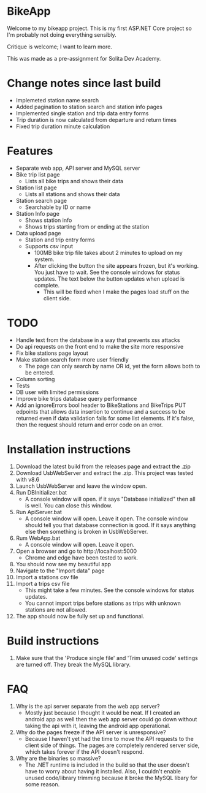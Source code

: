 # BikeApp
Welcome to my bikeapp project. This is my first ASP.NET Core project so I'm probably not doing everything sensibly.

Critique is welcome; I want to learn more.

This was made as a pre-assignment for Solita Dev Academy.

# Change notes since last build
- Implemeted station name search
- Added pagination to station search and station info pages
- Implemented single station and trip data entry forms
- Trip duration is now calculated from departure and return times
- Fixed trip duration minute calculation

# Features
- Separate web app, API server and MySQL server
- Bike trip list page
	- Lists all bike trips and shows their data
- Station list page
	- Lists all stations and shows their data
- Station search page
	- Searchable by ID or name
- Station Info page
	- Shows station info
	- Shows trips starting from or ending at the station
- Data upload page
	- Station and trip entry forms
	- Supports csv input
		- 100MB bike trip file takes about 2 minutes to upload on my system.
		- After clicking the button the site appears frozen, but it's working. You just have to wait. See the console windows for status updates. The text below the button updates when upload is complete.
			- This will be fixed when I make the pages load stuff on the client side.
	
# TODO
- Handle text from the database in a way that prevents xss attacks
- Do api requests on the front end to make the site more responsive
- Fix bike stations page layout
- Make station search form more user friendly
	- The page can only search by name OR id, yet the form allows both to be entered.
- Column sorting
- Tests
- DB user with limited permissions
- Improve bike trips database query performance
- Add an ignoreErrors bool header to BikeStations and BikeTrips PUT edpoints that allows data insertion to continue and a success to be returned even if data validation fails for some list elements. If it's false, then the request should return and error code on an error.
	
# Installation instructions
1. Download the latest build from the releases page and extract the .zip
2. Download UsbWebServer and extract the .zip. This project was tested with v8.6
4. Launch UsbWebServer and leave the window open.
5. Run DBInitializer.bat
	- A console window will open. if it says "Database initialized" then all is well. You can close this window.
6. Run ApiServer.bat
	- A console window will open. Leave it open. The console window should tell you that database connection is good. If it says anything else then something is broken in UsbWebServer.
7. Rum WebApp.bat
	- A console window will open. Leave it open.
8. Open a browser and go to http://localhost:5000
	- Chrome and edge have been tested to work.
9. You should now see my beautiful app
10. Navigate to the "Import data" page
11. Import a stations csv file
12. Import a trips csv file
	- This might take a few minutes. See the console windows for status updates.
	- You cannot import trips before stations as trips with unknown stations are not allowed.
13. The app should now be fully set up and functional.

# Build instructions
1. Make sure that the 'Produce single file' and 'Trim unused code' settings are turned off. They break the MySQL library.

# FAQ
1. Why is the api server separate from the web app server?
    - Mostly just because I thought it would be neat. If I created an android app as well then the web app server could go down without taking the api with it, leaving the android app operational.
2. Why do the pages freeze if the API server is unresponsive?
	- Because I haven't yet had the time to move the API requests to the client side of things. The pages are completely rendered server side, which takes forever if the API doesn't respond.
3. Why are the binaries so massive?
	- The .NET runtime is included in the build so that the user doesn't have to worry about having it installed. Also, I couldn't enable unused code/library trimming because it broke the MySQL libary for some reason.
